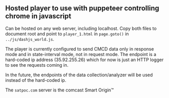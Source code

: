 
## Hosted player to use with puppeteer controlling chrome in javascript

Can be hosted on any web server, including localhost. Copy both files
to document root and point to `player_1.html` in `page.goto()` in `../js/dashjs_world.js`.

The player is currently configured to send CMCD data only in response mode and
in state-interval mode, not in request mode. The endpoint is a hard-coded ip address (35.92.255.26)
which for now is just an HTTP logger to see the requests coming in.

In the future, the endpoints of the data collection/analyzer will be used instead of the hard-coded ip.

The `satpoc.com` server is the comcast Smart Origin&trade;

